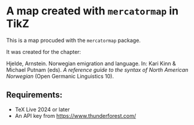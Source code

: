 # A map created with `mercatormap` in TikZ

This is a map procuded with the `mercatormap` package. 

It was created for the chapter:

Hjelde, Arnstein. Norwegian emigration and language. In: Kari Kinn & Michael Putnam (eds). *A reference guide to the syntax of North American Norwegian* (Open Germanic Linguistics 10).

## Requirements:

- TeX Live 2024 or later
- An API key from https://www.thunderforest.com/

